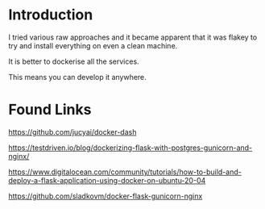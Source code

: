 # Introduction

I tried various raw approaches and it became apparent that it was flakey to try and install everything on even a clean machine.

It is better to dockerise all the services.

This means you can develop it anywhere.


# Found Links

https://github.com/jucyai/docker-dash

https://testdriven.io/blog/dockerizing-flask-with-postgres-gunicorn-and-nginx/

https://www.digitalocean.com/community/tutorials/how-to-build-and-deploy-a-flask-application-using-docker-on-ubuntu-20-04

https://github.com/sladkovm/docker-flask-gunicorn-nginx
